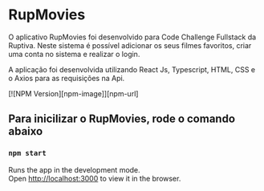 # RupMovies

O aplicativo RupMovies foi desenvolvido para Code Challenge Fullstack da Ruptiva. Neste sistema é possível adicionar os seus filmes favoritos, criar uma conta no sistema e realizar o login.

A aplicação foi desenvolvida utilizando React Js, Typescript, HTML, CSS e o Axios para as requisições na Api.

[![NPM Version][npm-image]][npm-url]

## Para inicilizar o RupMovies, rode o comando abaixo

### `npm start`

Runs the app in the development mode.<br />
Open [http://localhost:3000](http://localhost:3000) to view it in the browser.
